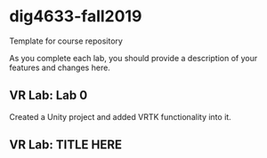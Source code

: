 # dig4633-fall2019
Template for course repository

As you complete each lab, you should provide a description of your features and changes here.

## VR Lab: Lab 0
Created a Unity project and added VRTK functionality into it.

## VR Lab: TITLE HERE
